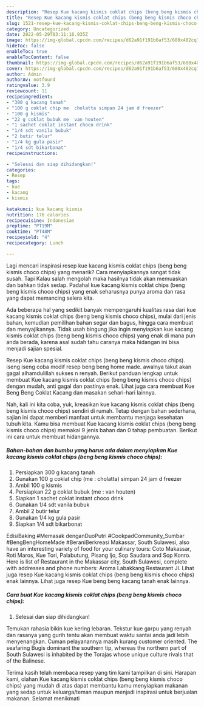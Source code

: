 ```yaml
---
description: "Resep Kue kacang kismis coklat chips (beng beng kismis choco chips){ yang Bisa Manjain Lidah,  Menu Buat lebaran"
title: "Resep Kue kacang kismis coklat chips (beng beng kismis choco chips){ yang Bisa Manjain Lidah,  Menu Buat lebaran"
slug: 1521-resep-kue-kacang-kismis-coklat-chips-beng-beng-kismis-choco-chips-yang-bisa-manjain-lidah-menu-buat-lebaran
category: Uncategorized
date: 2022-05-29T03:11:16.935Z
image: https://img-global.cpcdn.com/recipes/d62a91f191b6af53/680x482cq70/kue-kacang-kismis-coklat-chips-beng-beng-kismis-choco-chips-foto-resep-utama.jpg
hideToc: false
enableToc: true
enableTocContent: false
thumbnail: https://img-global.cpcdn.com/recipes/d62a91f191b6af53/680x482cq70/kue-kacang-kismis-coklat-chips-beng-beng-kismis-choco-chips-foto-resep-utama.jpg
cover: https://img-global.cpcdn.com/recipes/d62a91f191b6af53/680x482cq70/kue-kacang-kismis-coklat-chips-beng-beng-kismis-choco-chips-foto-resep-utama.jpg
author: Admin
authorAv: notfound
ratingvalue: 3.9
reviewcount: 11
recipeingredient:
- "300 g kacang tanah"
- "100 g coklat chip me  cholatta simpan 24 jam d freezer"
- "100 g kismis"
- "22 g coklat bubuk me  van houten"
- "1 sachet coklat instant choco drink"
- "1/4 sdt vanila bubuk"
- "2 butir telur"
- "1/4 kg gula pasir"
- "1/4 sdt bikarbonat"
recipeinstructions:

- "Selesai dan siap dihidangkan!"
categories:
- Resep
tags:
- kue
- kacang
- kismis

katakunci: kue kacang kismis 
nutrition: 176 calories
recipecuisine: Indonesian
preptime: "PT19M"
cooktime: "PT48M"
recipeyield: "4"
recipecategory: Lunch

---
```



Lagi mencari inspirasi resep kue kacang kismis coklat chips (beng beng kismis choco chips) yang menarik? Cara menyiapkannya sangat tidak susah. Tapi Kalau salah mengolah maka hasilnya tidak akan memuaskan dan bahkan tidak sedap. Padahal kue kacang kismis coklat chips (beng beng kismis choco chips) yang enak seharusnya punya aroma dan rasa yang dapat memancing selera kita.


Ada beberapa hal yang sedikit banyak mempengaruhi kualitas rasa dari kue kacang kismis coklat chips (beng beng kismis choco chips), mulai dari jenis bahan, kemudian pemilihan bahan segar dan bagus, hingga cara membuat dan menyajikannya. Tidak usah bingung jika ingin menyiapkan kue kacang kismis coklat chips (beng beng kismis choco chips) yang enak di mana pun anda berada, karena asal sudah tahu caranya maka hidangan ini bisa menjadi sajian spesial.

Resep Kue kacang kismis coklat chips (beng beng kismis choco chips). iseng iseng coba modif resep beng beng home made. awalnya takut akan gagal alhamdulillah sukses n renyah. Berikut panduan lengkap untuk membuat Kue kacang kismis coklat chips (beng beng kismis choco chips) dengan mudah, anti gagal dan pastinya enak. Lihat juga cara membuat Kue Beng Beng Coklat Kacang dan masakan sehari-hari lainnya.


Nah, kali ini kita coba, yuk, kreasikan kue kacang kismis coklat chips (beng beng kismis choco chips) sendiri di rumah. Tetap dengan bahan sederhana, sajian ini dapat memberi manfaat untuk membantu menjaga kesehatan tubuh kita. Kamu bisa membuat Kue kacang kismis coklat chips (beng beng kismis choco chips) memakai 9 jenis bahan dan 0 tahap pembuatan. Berikut ini cara untuk membuat hidangannya.

<!--inarticleads1-->

##### Bahan-bahan dan bumbu yang harus ada dalam menyiapkan Kue kacang kismis coklat chips (beng beng kismis choco chips):

1. Persiapkan 300 g kacang tanah
1. Gunakan 100 g coklat chip (me : cholatta) simpan 24 jam d freezer
1. Ambil 100 g kismis
1. Persiapkan 22 g coklat bubuk (me : van houten)
1. Siapkan 1 sachet coklat instant choco drink
1. Gunakan 1/4 sdt vanila bubuk
1. Ambil 2 butir telur
1. Gunakan 1/4 kg gula pasir
1. Siapkan 1/4 sdt bikarbonat


EdisiBaking #Memasak denganDuoPutri #CookpadCommunity_Sumbar #BengBengHomeMade #BeraniBerkreasi Makassar, South Sulawesi, also have an interesting variety of food for your culinary tours: Coto Makassar, Roti Maros, Kue Tori, Palabutung, Pisang Ijo, Sop Saudara and Sop Konro. Here is list of Restaurant in the Makassar city, South Sulawesi, complete with addresses and phone numbers: Aroma Labakkang Restaurant Jl. Lihat juga resep Kue kacang kismis coklat chips (beng beng kismis choco chips) enak lainnya. Lihat juga resep Kue beng beng kacang tanah enak lainnya. 

<!--inarticleads2-->

##### Cara buat Kue kacang kismis coklat chips (beng beng kismis choco chips):


1. Selesai dan siap dihidangkan!

Temukan rahasia bikin kue kering lebaran. Tekstur kue garpu yang renyah dan rasanya yang gurih tentu akan membuat waktu santai anda jadi lebih menyenangkan. Cuman pelayanannya masih kurang customer oriented. The seafaring Bugis dominant the southern tip, whereas the northern part of South Sulawesi is inhabited by the Torajas whose unique culture rivals that of the Balinese. 

Terima kasih telah membaca resep yang tim kami tampilkan di sini. Harapan kami, olahan Kue kacang kismis coklat chips (beng beng kismis choco chips) yang mudah di atas dapat membantu kamu menyiapkan makanan yang sedap untuk keluarga/teman maupun menjadi inspirasi untuk berjualan makanan. Selamat menikmati
